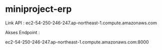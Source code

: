 # miniproject-erp
Link API : ec2-54-250-246-247.ap-northeast-1.compute.amazonaws.com

Akses Endpoint :

ec2-54-250-246-247.ap-northeast-1.compute.amazonaws.com:8000
